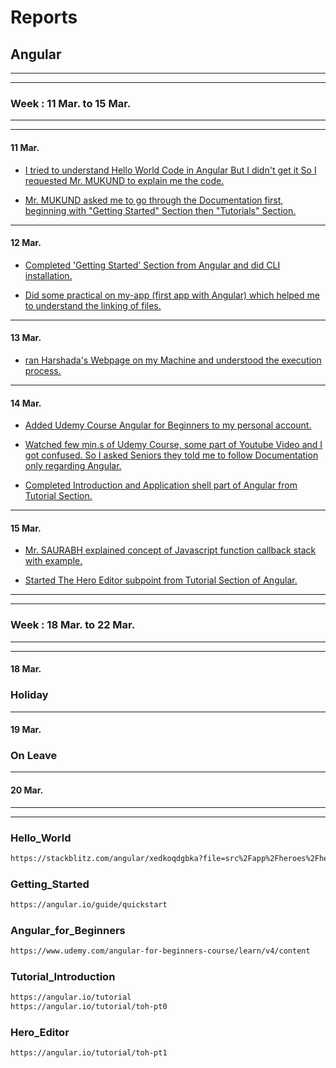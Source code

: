 # Reports 
## Angular
--------------------------------------------------------------------------------
--------------------------------------------------------------------------------
### Week : 11 Mar. to 15 Mar.
--------------------------------------------------------------------------------
--------------------------------------------------------------------------------
#### 11 Mar.
* [I tried to understand Hello World Code in Angular But I didn't get it So I requested Mr. MUKUND to explain me the code.](#Hello_World)

* [Mr. MUKUND asked me to go through the Documentation first, beginning with "Getting Started" Section then "Tutorials" Section.](#Getting_Started)
--------------------------------------------------------------------------------
#### 12 Mar.
* [Completed 'Getting Started' Section from Angular and did CLI installation.](#Getting_Started)

* [Did some practical on my-app (first app with Angular) which helped me to understand the linking of files.](#)
--------------------------------------------------------------------------------
#### 13 Mar.
* [ran Harshada's Webpage on my Machine and understood the execution process.](#)

--------------------------------------------------------------------------------
#### 14 Mar.
* [Added Udemy Course Angular for Beginners to my personal account.](#Angular_for_Beginners)

* [Watched few min.s of Udemy Course, some part of Youtube Video and I got confused. So I asked Seniors they told me to follow Documentation only regarding Angular.](#)

* [Completed Introduction and Application shell part of Angular from Tutorial Section.](#Tutorial_Introduction)
--------------------------------------------------------------------------------
#### 15 Mar.
* [Mr. SAURABH explained concept of Javascript function callback stack with example.](#)

* [Started The Hero Editor subpoint from Tutorial Section of Angular.](#Hero_Editor)

--------------------------------------------------------------------------------
--------------------------------------------------------------------------------
### Week : 18 Mar. to 22 Mar.
--------------------------------------------------------------------------------
--------------------------------------------------------------------------------
#### 18 Mar.
### Holiday
--------------------------------------------------------------------------------
#### 19 Mar.
### On Leave
--------------------------------------------------------------------------------
#### 20 Mar.


--------------------------------------------------------------------------------
--------------------------------------------------------------------------------
### Hello_World
```sh
https://stackblitz.com/angular/xedkoqdgbka?file=src%2Fapp%2Fheroes%2Fheroes.component.html
```

### Getting_Started
```sh
https://angular.io/guide/quickstart
```

### Angular_for_Beginners
```sh
https://www.udemy.com/angular-for-beginners-course/learn/v4/content
```

### Tutorial_Introduction
```sh
https://angular.io/tutorial
https://angular.io/tutorial/toh-pt0
```

### Hero_Editor
```sh
https://angular.io/tutorial/toh-pt1
```


